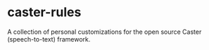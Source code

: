 # caster-rules

A collection of personal customizations for the open source Caster (speech-to-text) framework.
